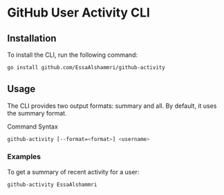 
# GitHub User Activity CLI

## Installation

To install the CLI, run the following command:

```sh
go install github.com/EssaAlshammri/github-activity
```

## Usage
The CLI provides two output formats: summary and all. By default, it uses the summary format.

Command Syntax
```sh
github-activity [--format=<format>] <username>
```

### Examples
To get a summary of recent activity for a user:
```sh
github-activity EssaAlshammri
```